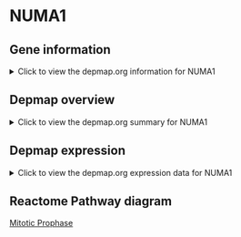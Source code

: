 <h1>NUMA1</h1>

<h2>Gene information</h2>
<details>
  <summary>Click to view the depmap.org information for NUMA1</summary>
  <iframe src="https://depmap.org/portal/gene/NUMA1?tab=about" style="border:none;width:100%;height:800px"></iframe>
</details>

<h2>Depmap overview</h2>
<details>
  <summary>Click to view the depmap.org summary for NUMA1</summary>
  <iframe src="https://depmap.org/portal/gene/NUMA1?tab=overview" style="border:none;width:100%;height:800px"></iframe>
</details>

<h2>Depmap expression</h2>
<details>
  <summary>Click to view the depmap.org expression data for NUMA1</summary>
  <iframe src="https://depmap.org/portal/gene/NUMA1?tab=characterization" style="border:none;width:100%;height:800px"></iframe>
</details>



<h2>Reactome Pathway diagram</h2>
<a href="https://reactome.org/PathwayBrowser/#/R-HSA-68875" target="_BLANK">Mitotic Prophase</a>



